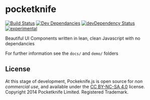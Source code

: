 pocketknife
===========

[![Build Status](https://travis-ci.org/sw4/pocketknife.svg)](https://travis-ci.org/sw4/pocketknife)
[![Dev Dependancies](https://david-dm.org/sw4/pocketknife.png)](https://david-dm.org/sw4/pocketknife)
[![devDependency Status](https://david-dm.org/sw4/pocketknife/dev-status.svg)](https://david-dm.org/sw4/pocketknife#info=devDependencies) [![experimental](http://badges.github.io/stability-badges/dist/experimental.svg)](https://github.com/sw4/pocketknife/)

Beautiful UI Components written in lean, clean Javascript with no dependancies

For further information see the `docs/` and `demo/` folders

License
----

At this stage of development, Pockeknife.js is open source for *non commercial use*, and available under the [CC BY-NC-SA 4.0](http://creativecommons.org/licenses/by-nc-sa/4.0/) license. Copyright 2014 Pocketknife Limited. Registered Trademark.
